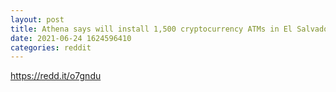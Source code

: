 ```yaml
--- 
layout: post 
title: Athena says will install 1,500 cryptocurrency ATMs in El Salvador 
date: 2021-06-24 1624596410 
categories: reddit 
--- 
```

https://redd.it/o7gndu